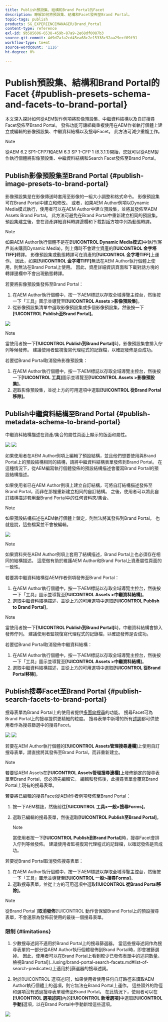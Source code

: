 ```yaml
---
title: Publish預設集、結構和Brand Portal的Facet
description: 瞭解如何將預設集、結構和Facet發佈至Brand Portal。
topic-tags: publish
products: SG_EXPERIENCEMANAGER/Brand_Portal
content-type: reference
exl-id: 9b585606-6538-459b-87a9-2e68df0087b3
source-git-commit: 4d9d7afa2cd45ea68c2e15338c92aa29ecf09f91
workflow-type: tm+mt
source-wordcount: '1116'
ht-degree: 0%

---
```


# Publish預設集、結構和Brand Portal的Facet {#publish-presets-schema-and-facets-to-brand-portal}

本文深入探討如何從AEM製作例項將影像預設集、中繼資料結構以及自訂搜尋Facet發佈至Brand Portal。 發佈功能可讓組織重複使用在AEM作者執行個體上建立或編輯的影像預設集、中繼資料結構以及搜尋Facet。 此方法可減少重複工作。

>[!NOTE]
>
>從AEM 6.2 SP1-CFP7和AEM 6.3 SP 1-CFP 1 (6.3.1.1)開始，您就可以從AEM製作執行個體將影像預設集、中繼資料結構和Search Facet發佈至Brand Portal。

## Publish影像預設集至Brand Portal {#publish-image-presets-to-brand-portal}

影像預設集是在影像傳送時套用至影像的一組大小調整和格式命令。 影像預設集可在Brand Portal中建立和修改。 或者，如果AEM Author例項以Dynamic Media模式執行，使用者可以在AEM Author中建立預設集，並將其發佈至AEM Assets Brand Portal。 此方法可避免在Brand Portal中重新建立相同的預設集。
預設集建立後，會在資產詳細資料轉譯邊欄和下載對話方塊中列為動態轉譯。

>[!NOTE]
>
>如果AEM Author執行個體不是在&#x200B;**[!UICONTROL Dynamic Media模式]**&#x200B;中執行(客戶尚未購買Dynamic Media)，則上傳時不會建立資產的&#x200B;**[!UICONTROL 金字塔TIFF]**&#x200B;轉譯。 影像預設集或動態轉譯可在資產的&#x200B;**[!UICONTROL 金字塔TIFF]**&#x200B;上運作。 因此，如果&#x200B;**[!UICONTROL 金字塔TIFF]**&#x200B;無法在AEM Author執行個體上使用，則無法在Brand Portal上使用。 因此，資產詳細資訊頁面和下載對話方塊的轉譯邊欄中不會出現動態轉譯。

若要將影像預設集發佈至Brand Portal：

1. 在AEM Author執行個體中，按一下AEM標誌以存取全域導覽主控台，然後按一下「工具」圖示並導覽至&#x200B;**[!UICONTROL Assets >影像預設集]**。
1. 從影像預設集清單中選取影像預設集或多個影像預設集，然後按一下&#x200B;**[!UICONTROL Publish至Brand Portal]**。

![](assets/publishpreset.png)

>[!NOTE]
>
>當使用者按一下&#x200B;**[!UICONTROL Publish到Brand Portal]**&#x200B;時，影像預設集會排入佇列等候發佈。 建議使用者監視復寫代理程式的記錄檔，以確認發佈是否成功。

若要從Brand Portal取消發佈影像預設集：

1. 在AEM Author執行個體中，按一下AEM標誌以存取全域導覽主控台，然後按一下&#x200B;**[!UICONTROL 工具]**&#x200B;圖示並導覽至&#x200B;**[!UICONTROL Assets >影像預設集]**。
1. 選取影像預設集，並從上方的可用選項中選取&#x200B;**[!UICONTROL 從Brand Portal移除]**。

## Publish中繼資料結構至Brand Portal {#publish-metadata-schema-to-brand-portal}

中繼資料結構描述在資產/集合的屬性頁面上顯示的版面和屬性。

![](assets/metadata-schema-editor.png) ![](assets/asset-properties-1.png)

如果使用者在AEM Author例項上編輯了預設結構，並且他們想要使用與Brand Portal上的預設結構相同的結構，請將中繼資料結構表單發佈到Brand Portal。 在這種情況下，從AEM編寫執行個體發佈的預設結構描述會覆寫Brand Portal的預設結構描述。

如果使用者已在AEM Author例項上建立自訂結構，可將自訂結構描述發佈至Brand Portal，而非在那裡重新建立相同的自訂結構。 之後，使用者可以將此自訂結構描述套用至Brand Portal中的任何資料夾/集合。

>[!NOTE]
>
>如果預設結構描述在AEM執行個體上鎖定，則無法將其發佈到Brand Portal。 也就是說，這些檔案並不會被編輯。

![](assets/default-schema-form.png)

>[!NOTE]
>
>如果資料夾在AEM Author例項上套用了結構描述，Brand Portal上也必須存在相同的結構描述。 這麼做有助於維護AEM Author和Brand Portal上資產屬性頁面的一致性。

若要將中繼資料結構從AEM作者例項發佈至Brand Portal：

1. 在AEM Author執行個體中，按一下AEM標誌以存取全域導覽主控台，然後按一下「工具」圖示並導覽至&#x200B;**[!UICONTROL Assets >中繼資料結構]**。
1. 選取中繼資料結構描述，並從上方的可用選項中選取&#x200B;**[!UICONTROL Publish to Brand Portal]**。

>[!NOTE]
>
>當使用者按一下&#x200B;**[!UICONTROL Publish到Brand Portal]**&#x200B;時，中繼資料結構會排入發佈佇列。 建議使用者監視復寫代理程式的記錄檔，以確認發佈是否成功。

若要從Brand Portal取消發佈中繼資料結構：

1. 在AEM Author執行個體中，按一下AEM標誌以存取全域導覽主控台，然後按一下「工具」圖示並導覽至&#x200B;**[!UICONTROL Assets >中繼資料結構]**。
1. 選取中繼資料結構描述，並從上方的可用選項中選取&#x200B;**[!UICONTROL 從Brand Portal移除]**。

## Publish搜尋Facet至Brand Portal {#publish-search-facets-to-brand-portal}

搜尋表單為Brand Portal上的使用者提供[多面向搜尋](../using/brand-portal-search-facets.md)的功能。 搜尋Facet可為Brand Portal上的搜尋提供更精細的粒度。 搜尋表單中新增的所有[述詞](https://experienceleague.adobe.com/en/docs/experience-manager-65/content/assets/administer/search-facets)都可供使用者作為搜尋篩選中的搜尋Facet。

![](assets/property-predicate-removed.png)
![](assets/search-form.png)

若要在AEM Author執行個體的&#x200B;**[!UICONTROL Assets管理搜尋邊欄]**&#x200B;上使用自訂搜尋表單，請直接將其發佈至Brand Portal，而非重新建立。

>[!NOTE]
>
>若要從AEM Assets在&#x200B;**[!UICONTROL Assets管理搜尋邊欄]**&#x200B;上發佈鎖定的搜尋表單至Brand Portal，您必須先編輯它。 編輯和發佈後，此搜尋表單會覆寫Brand Portal上現有的搜尋表單。

若要將已編輯的搜尋Facet從AEM作者例項發佈至Brand Portal：

1. 按一下AEM標誌，然後前往&#x200B;**[!UICONTROL 工具>一般>搜尋Forms]**。
1. 選取已編輯的搜尋表單，然後選取&#x200B;**[!UICONTROL Publish至Brand Portal]**。

   >[!NOTE]
   >
   >當使用者按一下&#x200B;**[!UICONTROL Publish到Brand Portal]**&#x200B;時，搜尋Facet會排入佇列等候發佈。 建議使用者監視復寫代理程式的記錄檔，以確認發佈是否成功。

若要從Brand Portal取消發佈搜尋表單：

1. 在AEM Author執行個體中，按一下AEM標誌以存取全域導覽主控台，然後按一下「工具」圖示並導覽至&#x200B;**[!UICONTROL 一般>搜尋Forms]**。
1. 選取搜尋表單，並從上方的可用選項中選取&#x200B;**[!UICONTROL 從Brand Portal移除]**。

>[!NOTE]
>
>從Brand Portal ]**取消發佈**[!UICONTROL &#x200B;動作會保留Brand Portal上的預設搜尋表單，不會還原為發佈前使用的最後一個搜尋表單。

### 限制 {#limitations}

1. 少數搜尋述詞不適用於Brand Portal上的搜尋篩選器。 當這些搜尋述詞作為搜尋表單的一部分從AEM Author執行個體發佈到Brand Portal時，即會被篩選掉。 因此，使用者可以在Brand Portal上看到較少已發佈表單中的述詞數量。 檢視Brand Portal](../using/brand-portal-search-facets.md#list-of-search-predicates)上適用於[篩選器的搜尋述詞。

1. 對於[!UICONTROL 選項述詞]，如果使用者使用任何自訂路徑來讀取AEM Author執行個體上的選項，則它無法在Brand Portal上運作。 這些額外的路徑和選項沒有透過搜尋表單發佈至Brand Portal。 在此情況下，使用者可以在&#x200B;**[!UICONTROL 選項述詞]**&#x200B;內的&#x200B;**[!UICONTROL 新增選項]**&#x200B;中選取&#x200B;**[!UICONTROL 手動]**&#x200B;選項，以在Brand Portal中手動新增這些選項。

![](assets/options-predicate-manual.png)
